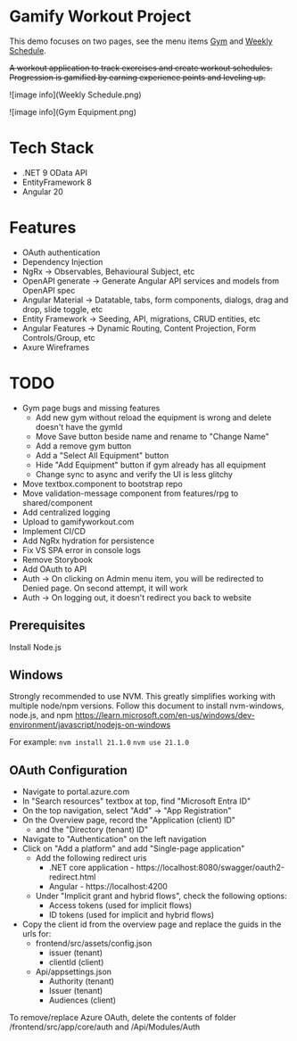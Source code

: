 # Gamify Workout Project
This demo focuses on two pages, see the menu items [Gym](/inventory/gym) and [Weekly Schedule](/schedule/week).

~~A workout application to track exercises and create workout schedules. Progression is gamified by earning experience points and leveling up.~~

![image info](Weekly Schedule.png)

![image info](Gym Equipment.png)

# Tech Stack
- .NET 9 OData API 
- EntityFramework 8
- Angular 20

# Features
- OAuth authentication
- Dependency Injection
- NgRx -> Observables, Behavioural Subject, etc
- OpenAPI generate -> Generate Angular API services and models from OpenAPI spec
- Angular Material -> Datatable, tabs, form components, dialogs, drag and drop, slide toggle, etc
- Entity Framework -> Seeding, API, migrations, CRUD entities, etc
- Angular Features -> Dynamic Routing, Content Projection, Form Controls/Group, etc
- Axure Wireframes

# TODO
- Gym page bugs and missing features
  - Add new gym without reload the equipment is wrong and delete doesn't have the gymId
  - Move Save button beside name and rename to "Change Name"
  - Add a remove gym button
  - Add a "Select All Equipment" button
  - Hide "Add Equipment" button if gym already has all equipment
  - Change sync to async and verify the UI is less glitchy
- Move textbox.component to bootstrap repo
- Move validation-message component from features/rpg to shared/component
- Add centralized logging
- Upload to gamifyworkout.com
- Implement CI/CD
- Add NgRx hydration for persistence
- Fix VS SPA error in console logs
- Remove Storybook
- Add OAuth to API
- Auth -> On clicking on Admin menu item, you will be redirected to Denied page. On second attempt, it will work
- Auth -> On logging out, it doesn't redirect you back to website

## Prerequisites
Install Node.js

## Windows
Strongly recommended to use NVM. This greatly simplifies working with multiple node/npm versions.
Follow this document to install nvm-windows, node.js, and npm
https://learn.microsoft.com/en-us/windows/dev-environment/javascript/nodejs-on-windows

For example:
`nvm install 21.1.0`
`nvm use 21.1.0`

## OAuth Configuration
- Navigate to portal.azure.com
- In "Search resources" textbox at top, find "Microsoft Entra ID"
- On the top navigation, select "Add" -> "App Registration"
- On the Overview page, record the "Application (client) ID"
  - and the "Directory (tenant) ID"
- Navigate to "Authentication" on the left navigation
- Click on "Add a platform" and add "Single-page application"
  - Add the following redirect uris
    - .NET core application - https://localhost:8080/swagger/oauth2-redirect.html
    - Angular - https://localhost:4200
  - Under "Implicit grant and hybrid flows", check the following options:
    - Access tokens (used for implicit flows)
    - ID tokens (used for implicit and hybrid flows)
- Copy the client id from the overview page and replace the guids in the urls for:
  - frontend/src/assets/config.json
    - issuer (tenant)
    - clientId (client)
  - Api/appsettings.json
    - Authority (tenant)
    - Issuer (tenant)
    - Audiences (client)

To remove/replace Azure OAuth, delete the contents of folder /frontend/src/app/core/auth and /Api/Modules/Auth
